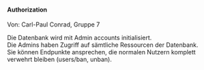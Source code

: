 #### Authorization 

Von: Carl-Paul Conrad,  Gruppe 7

Die Datenbank wird mit Admin accounts initialisiert.  
Die Admins haben Zugriff auf sämtliche Ressourcen der Datenbank.  
Sie können Endpunkte ansprechen, die normalen Nutzern komplett verwehrt bleiben (users/ban, unban).
